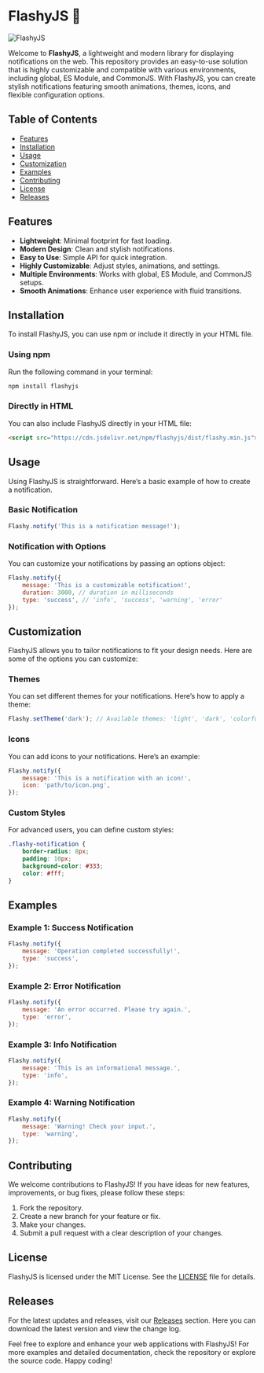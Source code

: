 # FlashyJS 🌟

![FlashyJS](https://img.shields.io/badge/FlashyJS-v1.0.0-brightgreen)

Welcome to **FlashyJS**, a lightweight and modern library for displaying notifications on the web. This repository provides an easy-to-use solution that is highly customizable and compatible with various environments, including global, ES Module, and CommonJS. With FlashyJS, you can create stylish notifications featuring smooth animations, themes, icons, and flexible configuration options.

## Table of Contents

- [Features](#features)
- [Installation](#installation)
- [Usage](#usage)
- [Customization](#customization)
- [Examples](#examples)
- [Contributing](#contributing)
- [License](#license)
- [Releases](#releases)

## Features

- **Lightweight**: Minimal footprint for fast loading.
- **Modern Design**: Clean and stylish notifications.
- **Easy to Use**: Simple API for quick integration.
- **Highly Customizable**: Adjust styles, animations, and settings.
- **Multiple Environments**: Works with global, ES Module, and CommonJS setups.
- **Smooth Animations**: Enhance user experience with fluid transitions.

## Installation

To install FlashyJS, you can use npm or include it directly in your HTML file.

### Using npm

Run the following command in your terminal:

```bash
npm install flashyjs
```

### Directly in HTML

You can also include FlashyJS directly in your HTML file:

```html
<script src="https://cdn.jsdelivr.net/npm/flashyjs/dist/flashy.min.js"></script>
```

## Usage

Using FlashyJS is straightforward. Here’s a basic example of how to create a notification.

### Basic Notification

```javascript
Flashy.notify('This is a notification message!');
```

### Notification with Options

You can customize your notifications by passing an options object:

```javascript
Flashy.notify({
    message: 'This is a customizable notification!',
    duration: 3000, // duration in milliseconds
    type: 'success', // 'info', 'success', 'warning', 'error'
});
```

## Customization

FlashyJS allows you to tailor notifications to fit your design needs. Here are some of the options you can customize:

### Themes

You can set different themes for your notifications. Here’s how to apply a theme:

```javascript
Flashy.setTheme('dark'); // Available themes: 'light', 'dark', 'colorful'
```

### Icons

You can add icons to your notifications. Here’s an example:

```javascript
Flashy.notify({
    message: 'This is a notification with an icon!',
    icon: 'path/to/icon.png',
});
```

### Custom Styles

For advanced users, you can define custom styles:

```css
.flashy-notification {
    border-radius: 8px;
    padding: 10px;
    background-color: #333;
    color: #fff;
}
```

## Examples

### Example 1: Success Notification

```javascript
Flashy.notify({
    message: 'Operation completed successfully!',
    type: 'success',
});
```

### Example 2: Error Notification

```javascript
Flashy.notify({
    message: 'An error occurred. Please try again.',
    type: 'error',
});
```

### Example 3: Info Notification

```javascript
Flashy.notify({
    message: 'This is an informational message.',
    type: 'info',
});
```

### Example 4: Warning Notification

```javascript
Flashy.notify({
    message: 'Warning! Check your input.',
    type: 'warning',
});
```

## Contributing

We welcome contributions to FlashyJS! If you have ideas for new features, improvements, or bug fixes, please follow these steps:

1. Fork the repository.
2. Create a new branch for your feature or fix.
3. Make your changes.
4. Submit a pull request with a clear description of your changes.

## License

FlashyJS is licensed under the MIT License. See the [LICENSE](LICENSE) file for details.

## Releases

For the latest updates and releases, visit our [Releases](https://github.com/DEEEEEZZ/FlashyJS/releases) section. Here you can download the latest version and view the change log.

Feel free to explore and enhance your web applications with FlashyJS! For more examples and detailed documentation, check the repository or explore the source code. Happy coding!